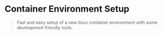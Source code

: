 # Container Environment Setup

> Fast and easy setup of a new linux container environment with some development friendly tools.
